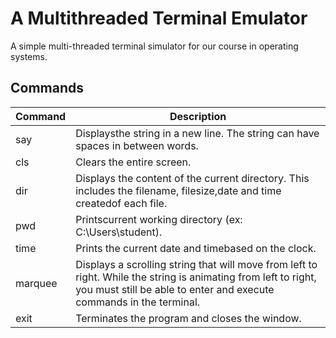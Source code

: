 # A Multithreaded Terminal Emulator
A simple multi-threaded terminal simulator for our course in operating systems.

## Commands
| Command  | Description |
| ------------- | ------------- |
| say <string> | Displaysthe string in a new line. The string can have spaces in between words.  |
| cls  | Clears the entire screen.  |
| dir  | Displays the content of the current directory. This includes the filename, filesize,date and time createdof each file.  |
| pwd  | Printscurrent working directory (ex: C:\Users\student\).  |
| time  | Prints the current date and timebased on the clock.  |
| marquee <string>  | Displays a scrolling string that will move from left to right. While the string is animating from left to right, you must still be able to enter and execute commands in the terminal.   |
| exit  | Terminates the program and closes the window.  |
